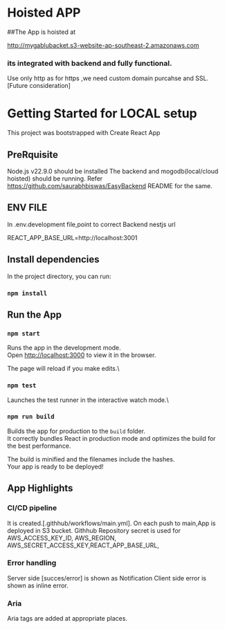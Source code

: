 # Hoisted APP

##The App is hoisted at 

http://mygablubacket.s3-website-ap-southeast-2.amazonaws.com

### its integrated with backend and fully functional.
Use only http as for https ,we need custom domain purcahse and SSL.[Future consideration]


# Getting Started for LOCAL  setup

This project was bootstrapped with Create React App


## PreRquisite

Node.js v22.9.0 should be installed
The backend and mogodb(local/cloud hoisted) should be running.
Refer https://github.com/saurabhbiswas/EasyBackend README for the same.

## ENV FILE 

In .env.development file,point to correct Backend nestjs url

REACT_APP_BASE_URL=http://localhost:3001


## Install dependencies

In the project directory, you can run:

### `npm install`


## Run the App

### `npm start`

Runs the app in the development mode.\
Open [http://localhost:3000](http://localhost:3000) to view it in the browser.

The page will reload if you make edits.\


### `npm test`

Launches the test runner in the interactive watch mode.\

### `npm run build`

Builds the app for production to the `build` folder.\
It correctly bundles React in production mode and optimizes the build for the best performance.

The build is minified and the filenames include the hashes.\
Your app is ready to be deployed!


## App Highlights


### CI/CD pipeline 

It is created.[.githhub/workflows/main.yml].
On each push to main,App is deployed in S3 bucket.
Githhub Repository secret is used for 
AWS_ACCESS_KEY_ID, AWS_REGION, AWS_SECRET_ACCESS_KEY,REACT_APP_BASE_URL,

### Error handling 

Server side [succes/error] is shown as Notification
Client side error is shown as inline error.

### Aria

Aria tags are added at appropriate places.


